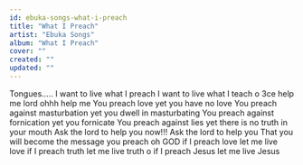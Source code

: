 ```yaml
---
id: ebuka-songs-what-i-preach
title: "What I Preach"
artist: "Ebuka Songs"
album: "What I Preach"
cover: ""
created: ""
updated: ""
---
```


Tongues.....
        I want to live what I preach
        I want to live what I teach o 3ce
help me lord ohhh
 help me
You preach love yet you have no love
You preach against masturbation yet you dwell in masturbating
  You preach against fornication yet you fornicate
 You preach against lies yet there is no truth in your mouth
Ask the lord to help you now!!!
Ask the lord to help you
That you will become the message you preach oh GOD
if I preach love let me live love
if I preach truth let me live truth o
if I preach Jesus let me live Jesus